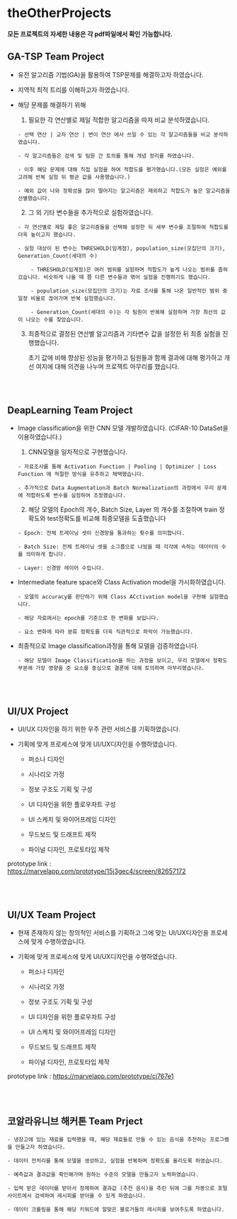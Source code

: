 # theOtherProjects

#### 모든 프로젝트의 자세한 내용은 각 pdf파일에서 확인 가능합니다.

## GA-TSP Team Project

- 유전 알고리즘 기법(GA)을 활용하여 TSP문제를 해결하고자 하였습니다.
- 지역적 최적 트리를 이해하고자 하였습니다.

- 해당 문제를 해결하기 위해
    1. 필요한 각 연산별로 제일 적합한 알고리즘을 따져 비교 분석하였습니다.

      - 선택 연산 | 교차 연산 | 변이 연산 에서 쓰일 수 있는 각 알고리즘들을 비교 분석하였습니다.

      - 각 알고리즘들은 검색 및 팀원 간 토의를 통해 개념 정리를 하였습니다.

      - 이후 해당 문제에 대해 직접 실험을 하여 적합도를 평가했습니다.(모든 실험은 예외를 고려해 반복 실험 뒤 평균 값을 사용했습니다.)

      - 예외 값이 나와 정확성을 많이 떨어지는 알고리즘은 제외하고 적합도가 높은 알고리즘을 선별했습니다.



    2. 그 외 기타 변수들을 추가적으로 실험하였습니다.

      - 각 연산별로 제일 좋은 알고리즘들을 선택해 설정한 뒤 세부 변수를 조절하여 적합도를 더욱 높이고자 했습니다.

      - 실험 대상이 된 변수는 THRESHOLD(임계점), population_size(모집단의 크기), Generation_Count(세대의 수)

          - THRESHOLD(임계점)은 여러 범위를 실험하며 적합도가 높게 나오는 범위를 좁혀갔습니다. 비슷하게 나올 때 쯤 다른 변수들과 엮어 실험을 진행하기도 했습니다.

          - population_size(모집단의 크기)는 자료 조사를 통해 나온 일반적인 범위 중 일정 비율로 끊어가며 반복 실험했습니다.

          - Generation_Count(세대의 수)는 각 팀원이 반복해 실험하며 가장 최선의 값이 나오는 수를 찾았습니다.



  3. 최종적으로 결정된 연산별 알고리즘과 기타변수 값을 설정한 뒤 최종 실험을 진행했습니다.

       초기 값에 비해 향상된 성능을 평가하고 팀원들과 함께 결과에 대해 평가하고 개선 여지에 대해 의견을 나누며 프로젝트 마무리를 했습니다.

</br>
</br>

## DeapLearning Team Project

- Image classification을 위한 CNN 모델 개발하였습니다. (CIFAR-10 DataSet을 이용하였습니다.)


    1. CNN모델을 일차적으로 구현했습니다.


      - 자료조사를 통해 Activation Function | Pooling | Optimizer | Loss Function 에 적절한 방식을 유추하고 채택했습니다.

      - 추가적으로 Data Augmentation과 Batch Normalization의 과정에서 우리 문제에 적합하도록 변수를 실험하여 조정했습니다.
      

    2. 해당 모델의 Epoch의 개수, Batch Size, Layer 의 개수를 조절하며 train 정확도와 test정확도를 비교해 최종모델을 도출했습니다


      - Epoch: 전체 트레이닝 셋이 신경망을 통과하는 횟수를 의미합니다.

      - Batch Size: 전체 트레이닝 셋을 소그룹으로 나눴을 때 각각에 속하는 데이터의 수를 의미하게 합니다.

      - Layer: 신경망 레이어 수입니다.
    
    
    
- Intermediate feature space와 Class Activation model을 가시화하였습니다.

      - 모델의 accuracy를 판단하기 위해 Class ACctivation model을 구현해 실험했습니다.
      
      - 해당 자료에서는 epoch를 기준으로 한 변화를 보입니다.
      
      - 요소 변화에 따라 분류 정확도를 더욱 직관적으로 파악이 가능했습니다.
    
    
    
- 최종적으로 Image classification과정을 통해 모델을 검증하였습니다.

      - 해당 모델이 Image Classification을 하는 과정을 보이고, 우리 모델에서 정확도 부분에 가장 영향을 준 요소를 중심으로 결론에 대해 토의하며 마무리했습니다.

</br>
</br>

## UI/UX Project

- UI/UX 디자인을 하기 위한 우주 관련 서비스를 기획하였습니다.

- 기획에 맞게 프로세스에 맞게 UI/UX디자인을 수행하였습니다.

    - 퍼소나 디자인
    
    - 시나리오 가정
    
    - 정보 구조도 기획 및 구성
    
    - UI 디자인을 위한 플로우차트 구성
    
    - UI 스케치 및 와이어프레임 디자인
    
    - 무드보드 및 드래프트 제작
    
    - 파이널 디자인, 프로토타입 제작

prototype link : https://marvelapp.com/prototype/15j3gec4/screen/82657172

</br>
</br>

## UI/UX Team Project

- 현재 존재하지 않는 창의적인 서비스를 기획하고 그에 맞는 UI/UX디자인을 프로세스에 맞게 수행하였습니다.

- 기획에 맞게 프로세스에 맞게 UI/UX디자인을 수행하였습니다.

    - 퍼소나 디자인
    
    - 시나리오 가정
    
    - 정보 구조도 기획 및 구성
    
    - UI 디자인을 위한 플로우차트 구성
    
    - UI 스케치 및 와이어프레임 디자인
    
    - 무드보드 및 드래프트 제작
    
    - 파이널 디자인, 프로토타입 제작
    

prototype link : https://marvelapp.com/prototype/cj767e1

</br>
</br>

## 코알라유니브 해커톤 Team Prject

    - 냉장고에 있는 재료를 입력했을 때, 해당 재료들로 만들 수 있는 음식을 추천하는 프로그램을 만들고자 하였습니다.

    - 데이터 전처리를 통해 모델을 생성하고, 실험을 반복하며 정확도를 올리도록 하였습니다.

    - 예측값과 결과값을 확인해가며 원하는 수준의 모델을 만들고자 노력하였습니다.

    - 입력 받은 데이터를 받아서 정제하여 결과값 (추천 음식)을 추린 뒤에 그를 자동으로 포털사이트에서 검색하여 레시피를 받아올 수 있게 하였습니다.

    - 데이터 크롤링을 통해 해당 키워드에 알맞은 블로거들의 레시피를 보여주도록 하였습니다.

</br>
</br>
